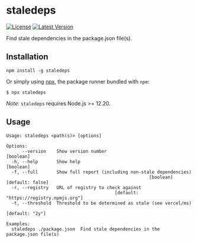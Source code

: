 # staledeps

[license:badge]: https://img.shields.io/github/license/pmmmwh/staledeps
[npm:latest]: https://www.npmjs.com/package/staledeps/v/latest
[npm:latest:badge]: https://img.shields.io/npm/v/staledeps/latest

[![License][license:badge]](./LICENSE)
[![Latest Version][npm:latest:badge]][npm:latest]

Find stale dependencies in the package.json file(s).

## Installation

```
npm install -g staledeps
```

Or simply using [npx](https://docs.npmjs.com/cli/v8/commands/npx), the package runner bundled with `npm`:

```
$ npx staledeps
```

_Note:_ `staledeps` requires Node.js >= 12.20.

## Usage

```
Usage: staledeps <path(s)> [options]

Options:
      --version    Show version number                                 [boolean]
  -h, --help       Show help                                           [boolean]
  -f, --full       Show full report (including non-stale dependencies)
                                                      [boolean] [default: false]
  -r, --registry   URL of registry to check against
                                         [default: "https://registry.npmjs.org"]
  -t, --threshold  Threshold to be determined as stale (see vercel/ms)
                                                                 [default: "2y"]

Examples:
  staledeps ./package.json  Find stale dependencies in the package.json file(s)
```
